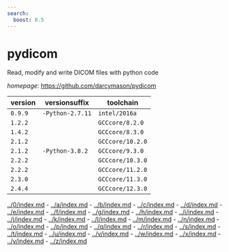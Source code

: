 ```yaml
---
search:
  boost: 0.5
---
```

# pydicom

Read, modify and write DICOM files with python code

*homepage*: <https://github.com/darcymason/pydicom>

version | versionsuffix | toolchain
--------|---------------|----------
``0.9.9`` | ``-Python-2.7.11`` | ``intel/2016a``
``1.2.2`` |  | ``GCCcore/8.2.0``
``1.4.2`` |  | ``GCCcore/8.3.0``
``2.1.2`` |  | ``GCCcore/10.2.0``
``2.1.2`` | ``-Python-3.8.2`` | ``GCCcore/9.3.0``
``2.2.2`` |  | ``GCCcore/10.3.0``
``2.2.2`` |  | ``GCCcore/11.2.0``
``2.3.0`` |  | ``GCCcore/11.3.0``
``2.4.4`` |  | ``GCCcore/12.3.0``

[../0/index.md](0) - [../a/index.md](a) - [../b/index.md](b) - [../c/index.md](c) - [../d/index.md](d) - [../e/index.md](e) - [../f/index.md](f) - [../g/index.md](g) - [../h/index.md](h) - [../i/index.md](i) - [../j/index.md](j) - [../k/index.md](k) - [../l/index.md](l) - [../m/index.md](m) - [../n/index.md](n) - [../o/index.md](o) - [../p/index.md](p) - [../q/index.md](q) - [../r/index.md](r) - [../s/index.md](s) - [../t/index.md](t) - [../u/index.md](u) - [../v/index.md](v) - [../w/index.md](w) - [../x/index.md](x) - [../y/index.md](y) - [../z/index.md](z)

